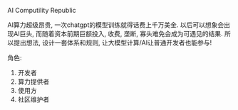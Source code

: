 AI Computility Republic

AI算力超级昂贵, 一次chatgpt的模型训练就得话费上千万美金.  以后可以想象会出现AI巨头, 而随着资本前期巨额投入, 收费, 垄断, 寡头难免会成为可遇见的结果.
所以提出想法, 设计一套体系和规则, 让大模型计算/AI让普通开发者也能参与!


角色:
1. 开发者
2. 算力提供者
3. 使用方
4. 社区维护者




